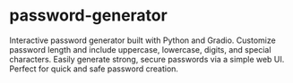 # password-generator
Interactive password generator built with Python and Gradio. Customize password length and include uppercase, lowercase, digits, and special characters. Easily generate strong, secure passwords via a simple web UI. Perfect for quick and safe password creation.
